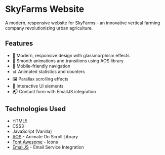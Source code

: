 # SkyFarms Website

A modern, responsive website for SkyFarms - an innovative vertical farming company revolutionizing urban agriculture.

## Features

- 🌱 Modern, responsive design with glassmorphism effects
- 🎨 Smooth animations and transitions using AOS library
- 📱 Mobile-friendly navigation
- 📊 Animated statistics and counters
- 🖼️ Parallax scrolling effects
- 🎯 Interactive UI elements
- 📬 Contact form with EmailJS integration

## Technologies Used

- HTML5
- CSS3
- JavaScript (Vanilla)
- [AOS](https://michalsnik.github.io/aos/) - Animate On Scroll Library
- [Font Awesome](https://fontawesome.com/) - Icons
- [EmailJS](https://www.emailjs.com/) - Email Service Integration